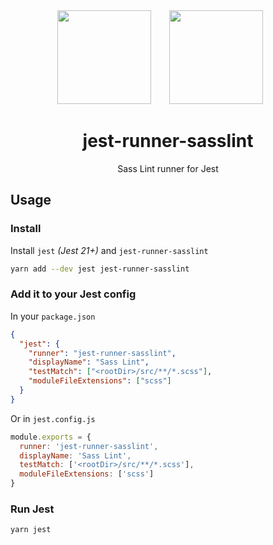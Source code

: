 <div align="center">
  <img width="150" height="150" src="https://cdn.worldvectorlogo.com/logos/sass-1.svg">
  <a href="https://facebook.github.io/jest/">
    <img width="150" height="150" vspace="" hspace="25" src="https://cdn.worldvectorlogo.com/logos/jest.svg">
  </a>
  <h1>jest-runner-sasslint</h1>
  <p>Sass Lint runner for Jest</p>
</div>

## Usage

### Install

Install `jest` _(Jest 21+)_ and `jest-runner-sasslint`

```bash
yarn add --dev jest jest-runner-sasslint
```

### Add it to your Jest config

In your `package.json`
```json
{
  "jest": {
    "runner": "jest-runner-sasslint",
    "displayName": "Sass Lint",
    "testMatch": ["<rootDir>/src/**/*.scss"],
    "moduleFileExtensions": ["scss"]
  }
}
```

Or in `jest.config.js`
```js
module.exports = {
  runner: 'jest-runner-sasslint',
  displayName: 'Sass Lint',
  testMatch: ['<rootDir>/src/**/*.scss'],
  moduleFileExtensions: ['scss']
}
```

### Run Jest
```bash
yarn jest
```
